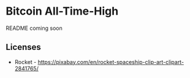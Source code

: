 # Bitcoin All-Time-High

README coming soon

## Licenses

* Rocket - https://pixabay.com/en/rocket-spaceship-clip-art-clipart-2841765/
